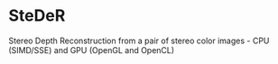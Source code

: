 # SteDeR
Stereo Depth Reconstruction from a pair of stereo color images - CPU (SIMD/SSE) and GPU (OpenGL and OpenCL)
